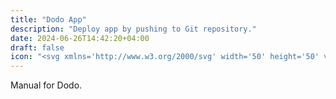 ```yaml
---
title: "Dodo App"
description: "Deploy app by pushing to Git repository."
date: 2024-06-26T14:42:20+04:00
draft: false
icon: "<svg xmlns='http://www.w3.org/2000/svg' width='50' height='50' viewBox='0 0 48 48'><path fill='none' stroke='currentColor' stroke-linecap='round' stroke-linejoin='round' d='M2.837 27.257c3.363 2.45 11.566 3.523 12.546 1.4s.424-10.94.424-10.94s-1.763 1.192-2.302.147s.44-2.433 2.319-2.858c-1.96.05-2.221-.571-2.205-.93s.67-1.878 3.527-1.241c-1.6-.751-1.943-2.956 2.352-1.568c-1.421-.735-.36-2.825 1.649-.62c-.261-1.323 1.584-1.46 2.694.907M10.648 34.633a19 19 0 0 0-4.246.719'/><path fill='none' stroke='currentColor' stroke-linecap='round' stroke-linejoin='round' d='M15.144 43.402c3.625-2.482 7.685-6.32 7.293-13.406s-1.6-6.368-.523-7.577s6.924-.99 10.712 3.353c.032-2.874-2.504-5.508-2.504-5.508a33 33 0 0 1 5.53.163c2.852.49 2.394 2.514 3.58 2.035s.971-3.472-.39-5.377c-1.666-2.33-3.223-2.83-6.358-2.188s-4.474.458-5.54-.587s-2.026-3.538-4.605-2.515c-2.935 1.164-4.398 2.438-3.767 5.04s2.34 4.558 2.972 6.844'/><path fill='none' stroke='currentColor' stroke-linecap='round' stroke-linejoin='round' d='M22.001 16.552c-.925-.043-1.894.055-1.709 1.328'/><path fill='none' stroke='currentColor' stroke-linecap='round' stroke-linejoin='round' d='M20.662 16.763c1.72 2.695 3.405 3.643 9.46 3.501'/><path fill='none' stroke='currentColor' stroke-linecap='round' stroke-linejoin='round' d='M32.14 14.966c-1.223.879-2.18 3.781-2.496 5.307M23.1 14.908c.48 1.209 1.23.728 1.315.283a1.552 1.552 0 0 0-1.543-1.883m-.408 17.472c5.328 2.71 11.631.229 16.269-2.123c-1.176 4.572-5.911 5.585-8.916 6.107'/><path fill='none' stroke='currentColor' stroke-linecap='round' stroke-linejoin='round' d='M29.099 37.115c4.376-.294 8.024-1.578 7.833-5.296'/><path fill='none' stroke='currentColor' stroke-linecap='round' stroke-linejoin='round' d='M20.27 38.702c6.771 3.834 12.505.798 13.786-2.615'/><circle cx='24' cy='24' r='21.5' fill='none' stroke='currentColor' stroke-linecap='round' stroke-linejoin='round'/></svg>"
---
```


Manual for Dodo.
